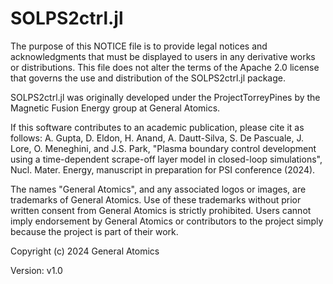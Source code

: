 SOLPS2ctrl.jl
=========

The purpose of this NOTICE file is to provide legal notices and acknowledgments that must be displayed to users in any derivative works or distributions. This file does not alter the terms of the Apache 2.0 license that governs the use and distribution of the SOLPS2ctrl.jl package.

SOLPS2ctrl.jl was originally developed under the ProjectTorreyPines by the Magnetic Fusion Energy group at General Atomics.

If this software contributes to an academic publication, please cite it as follows:
A. Gupta, D. Eldon, H. Anand, A. Dautt-Silva, S. De Pascuale, J. Lore, O. Meneghini, and J.S. Park, "Plasma boundary control development using a time-dependent scrape-off layer model in closed-loop simulations", Nucl. Mater. Energy, manuscript in preparation for PSI conference (2024).

The names "General Atomics", and any associated logos or images, are trademarks of General Atomics. Use of these trademarks without prior written consent from General Atomics is strictly prohibited. Users cannot imply endorsement by General Atomics or contributors to the project simply because the project is part of their work.

Copyright (c) 2024 General Atomics

Version: v1.0